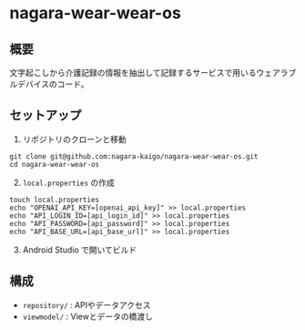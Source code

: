# nagara-wear-wear-os


## 概要

文字起こしから介護記録の情報を抽出して記録するサービスで用いるウェアラブルデバイスのコード。


## セットアップ

1. リポジトリのクローンと移動
```
git clone git@github.com:nagara-kaigo/nagara-wear-wear-os.git
cd nagara-wear-wear-os
```

2. `local.properties` の作成
```
touch local.properties
echo "OPENAI_API_KEY=[openai_api_key]" >> local.properties
echo "API_LOGIN_ID=[api_login_id]" >> local.properties
echo "API_PASSWORD=[api_password]" >> local.properties
echo "API_BASE_URL=[api_base_url]" >> local.properties
```

3. Android Studio で開いてビルド


## 構成
- `repository/` : APIやデータアクセス
- `viewmodel/` : Viewとデータの橋渡し
